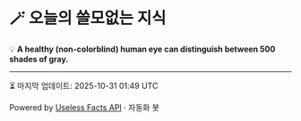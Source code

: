 # 🪄 오늘의 쓸모없는 지식

💡 **A healthy (non-colorblind) human eye can distinguish between 500 shades of gray.**

---
⏳ 마지막 업데이트: 2025-10-31 01:49 UTC

Powered by [Useless Facts API](https://uselessfacts.jsph.pl/) · 자동화 봇